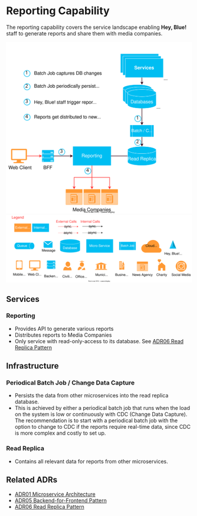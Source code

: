 # Reporting Capability
The reporting capability covers the service landscape enabling **Hey, Blue!** staff to generate reports and share them with 
media companies.

![Order Capability](resources/hey-blue-report.drawio.svg)
<img width="750" src="resources/hey-blue-legend.drawio.svg">


## Services

### Reporting
- Provides API to generate various reports
- Distributes reports to Media Companies
- Only service with read-only-access to its database. See [ADR06 Read Replica Pattern](../ADRs/2022-11-06_06-read-replica-pattern.md)

## Infrastructure

### Periodical Batch Job / Change Data Capture
- Persists the data from other microservices into the read replica database.
- This is achieved by either a periodical batch job that runs when the load on the system is low or continuously with
CDC (Change Data Capture). The recommendation is to start with a periodical batch job with the option to change to CDC
if the reports require real-time data, since CDC is more complex and costly to set up.

### Read Replica
- Contains all relevant data for reports from other microservices.

## Related ADRs
- [ADR01 Microservice Architecture](../ADRs/2022-10-31_01-microservice-architecture.md)
- [ADR05 Backend-for-Frontend Pattern](../ADRs/2022-11-01_05-bff.md)
- [ADR06 Read Replica Pattern](../ADRs/2022-11-06_06-read-replica-pattern.md)

